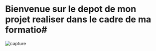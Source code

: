 # Bienvenue sur le depot de mon projet realiser dans le cadre de ma formatio#
 ![capture](https://github.com/user-attachments/assets/dcb81f84-33b0-4022-9e11-1542e86851f0)
